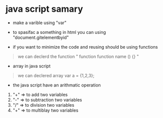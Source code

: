 # java script samary

- make a varible using "var" 
- to spasifac a something in html you can using "document.gitelementbyid"

- if you want to minimize the code and reusing should be using functions 

> we can declerd the function " function function name () {} "

- array in java script 
> we can declered array var a = {1,2,3};

- the java script have an arithmatic operation 
1. "+" => to add two variables
2. "-" => to subtraction two variables
3. "/" =>  to division two variables
4. "+" => to multiblay two variables
